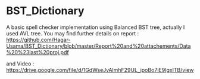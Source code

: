 # BST_Dictionary
A basic spell checker implementation using Balanced BST tree, actually I used AVL tree.
You may find further details on report :
https://github.com/Hagar-Usama/BST_Dictionary/blob/master/Report%20and%20attachements/Data%20%23last%20proj.pdf

and Video :
https://drive.google.com/file/d/1GdWseJvAlmhF29UL_jpoBo7iE9IgxlTB/view
